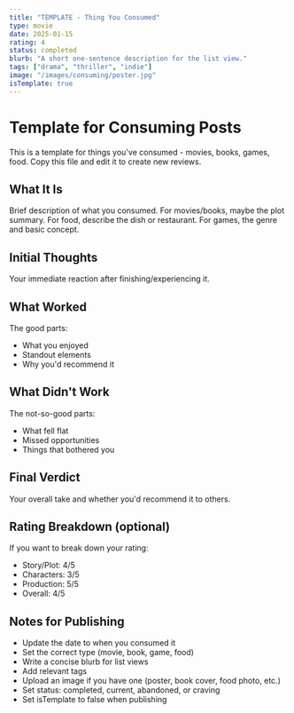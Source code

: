 ```yaml
---
title: "TEMPLATE - Thing You Consumed"
type: movie
date: 2025-01-15
rating: 4
status: completed
blurb: "A short one-sentence description for the list view."
tags: ["drama", "thriller", "indie"]
image: "/images/consuming/poster.jpg"
isTemplate: true
---
```


# Template for Consuming Posts

This is a template for things you've consumed - movies, books, games, food. Copy this file and edit it to create new reviews.

## What It Is

Brief description of what you consumed. For movies/books, maybe the plot summary. For food, describe the dish or restaurant. For games, the genre and basic concept.

## Initial Thoughts

Your immediate reaction after finishing/experiencing it.

## What Worked

The good parts:
- What you enjoyed
- Standout elements
- Why you'd recommend it

## What Didn't Work

The not-so-good parts:
- What fell flat
- Missed opportunities  
- Things that bothered you

## Final Verdict

Your overall take and whether you'd recommend it to others.

## Rating Breakdown (optional)

If you want to break down your rating:
- Story/Plot: 4/5
- Characters: 3/5  
- Production: 5/5
- Overall: 4/5

## Notes for Publishing

- Update the date to when you consumed it
- Set the correct type (movie, book, game, food)
- Write a concise blurb for list views
- Add relevant tags
- Upload an image if you have one (poster, book cover, food photo, etc.)
- Set status: completed, current, abandoned, or craving
- Set isTemplate to false when publishing